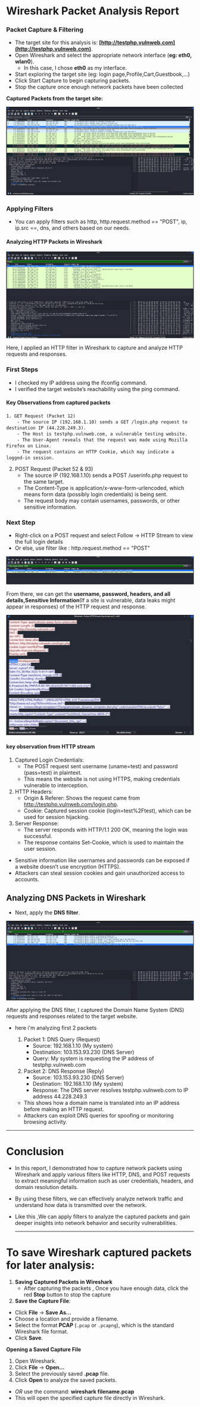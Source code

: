#  Wireshark Packet Analysis Report

### Packet Capture & Filtering

- The target site for this analysis is: **[http://testphp.vulnweb.com](http://testphp.vulnweb.com)**.  
- Open Wireshark and select the appropriate network interface (**eg: eth0, wlan0**).
  - In this case, I chose **eth0** as my interface.
- Start exploring the target site (eg: login page,Profile,Cart,Guestbook,...)
- Click Start Capture to begin capturing packets.
- Stop the capture once enough network packets have been collected
  
**Captured Packets from the target site:**

![](https://github.com/deepthiii33/futureintern_projects/blob/main/task2/screenshots//captured_traffic.png)

###   Applying Filters

- You can apply filters such as http, http.request.method == "POST", ip, ip.src ==, dns, and others based on our needs.

#### Analyzing HTTP Packets in Wireshark

![](https://github.com/deepthiii33/futureintern_projects/blob/main/task2/screenshots//http_filter.png)

Here, I  applied an HTTP filter in Wireshark to capture and analyze HTTP requests and responses.

  ### First Steps
  - I checked my IP address using the ifconfig command.
  - I verified the target website’s reachability using the ping command.
    
  #### Key Observations from captured packets
    
    1. GET Request (Packet 12)
        - The source IP (192.168.1.10) sends a GET /login.php request to destination IP (44.228.249.3).
        - The Host is testphp.vulnweb.com, a vulnerable testing website.
        - The User-Agent reveals that the request was made using Mozilla Firefox on Linux.
        - The request contains an HTTP Cookie, which may indicate a logged-in session.

   2. POST Request (Packet 52 & 93)
      - The source IP (192.168.1.10) sends a POST /userinfo.php request to the same target.
      - The Content-Type is application/x-www-form-urlencoded, which means form data (possibly login credentials) is being sent.
      - The request body may contain usernames, passwords, or other sensitive information.


  ### Next Step
-  Right-click on a POST request and select Follow → HTTP Stream to view the full login details
- Or else, use  filter like : http.request.method == "POST"

![](https://github.com/deepthiii33/futureintern_projects/blob/main/task2/screenshots//req_method_post.png)

From there, we can get the **username, password, headers, and all details,Sensitive Information**(If a site is vulnerable, data leaks might appear in responses) of the HTTP request and response.

![](https://github.com/deepthiii33/futureintern_projects/blob/main/task2/screenshots//http_stream.png)
 
#### key observation from HTTP stream
  1. Captured Login Credentials:
      - The POST request sent username (uname=test) and password (pass=test) in plaintext.
      - This means the website is not using HTTPS, making credentials vulnerable to interception.
   2. HTTP Headers:
      - Origin & Referer: Shows the request came from http://testphp.vulnweb.com/login.php.
      - Cookie: Captured session cookie (login=test%2Ftest), which can be used for session hijacking.
   3. Server Response:
      - The server responds with HTTP/1.1 200 OK, meaning the login was successful.
      - The response contains Set-Cookie, which is used to maintain the user session.

 * Sensitive information like usernames and passwords can be exposed if a website doesn’t use encryption (HTTPS).
 * Attackers can steal session cookies and gain unauthorized access to accounts.


## Analyzing DNS Packets in Wireshark
- Next, apply the **DNS filter**.

![](https://github.com/deepthiii33/futureintern_projects/blob/main/task2/screenshots//DNS_filter.png)

After applying the DNS filter, I captured the Domain Name System (DNS) requests and responses related to the target website.
- here i'm analyzing first 2 packets
   1. Packet 1: DNS Query (Request)
      - Source: 192.168.1.10 (My system)
      - Destination: 103.153.93.230 (DNS Server)
      - Query: My system is requesting the IP address of testphp.vulnweb.com
   2. Packet 2: DNS Response (Reply)
      - Source: 103.153.93.230 (DNS Server)
      - Destination: 192.168.1.10 (My system)
      - Response: The DNS server resolves testphp.vulnweb.com to IP address 44.228.249.3

  * This shows how a domain name is translated into an IP address before making an HTTP request.
  * Attackers can exploit DNS queries for spoofing or monitoring browsing activity.

 -------

# Conclusion

- In this report, I demonstrated how to capture network packets using Wireshark and apply various filters like HTTP, DNS, and POST requests 
    to extract meaningful information such as user credentials, headers, and domain resolution details.
-  By using these filters, we can effectively analyze network traffic and understand how data is transmitted over the network.
- Like this ,We can apply filters to analyze the captured packets and gain deeper insights into network behavior and security 
   vulnerabilities.


  ---------

# To save Wireshark captured packets for later analysis:

 1. **Saving Captured Packets in Wireshark** 
    - After capturing the packets , Once you have enough data, click the red **Stop** button to stop the capture
 2. **Save the Capture File**:  
   - Click **File** → **Save As...**  
   - Choose a location and provide a filename.  
   - Select the format **PCAP** (`.pcap` or `.pcapng`), which is the standard Wireshark file format.  
   - Click **Save**.  

 **Opening a Saved Capture File**  
1. Open Wireshark.  
2. Click **File** → **Open...**  
3. Select the previously saved **.pcap** file.  
4. Click **Open** to analyze the saved packets.  

- *OR* use the command: **wireshark filename.pcap**
- This will open the specified capture file directly in Wireshark.











 





























     


 
      


       













  











